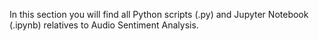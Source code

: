 In this section you will find all Python scripts (.py) and Jupyter Notebook (.ipynb) relatives to Audio Sentiment Analysis.
